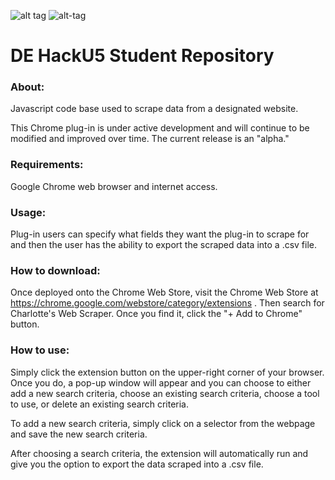 
![alt tag](https://github.com/dominionenterprises/blessed-charlotte/blob/master/download.png)  ![alt-tag](https://github.com/dominionenterprises/blessed-charlotte/blob/master/charles.jpg)

# DE HackU5 Student Repository

### About:
Javascript code base used to scrape data from a designated website.

This Chrome plug-in is under active development and will continue to be modified and improved over time. The current release is an "alpha."

### Requirements:

Google Chrome web browser and internet access.

### Usage:

Plug-in users can specify what fields they want the plug-in to scrape for and then the user has the ability to export the scraped data into a .csv file.

### How to download:

Once deployed onto the Chrome Web Store, visit the Chrome Web Store at https://chrome.google.com/webstore/category/extensions .
Then search for Charlotte's Web Scraper. Once you find it, click the "+ Add to Chrome" button.

### How to use:

Simply click the extension button on the upper-right corner of your browser. Once you do, a pop-up window will appear and you can choose to either add a new search criteria, choose an existing search criteria, choose a tool to use, or delete an existing search criteria.

To add a new search criteria, simply click on a selector from the webpage and save the new search criteria.

After choosing a search criteria, the extension will automatically run and give you the option to export the data scraped into a .csv file.
